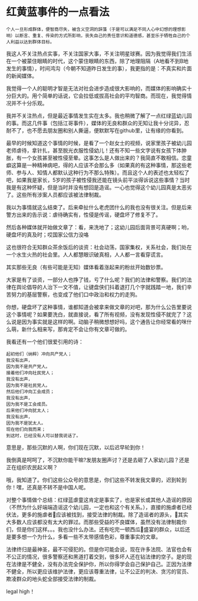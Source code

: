 # 红黄蓝事件的一点看法

```
个人一旦形成群体，便智商尽失，被含义空洞的辞藻（于是可以满足不同人心中幻想的理想影响）以断言、重复、传染的方式所影响，丧失自己的责任意识和道德感，甚至乐于牺牲自己的个人利益以达到群体目标。
```
我这人不关注热点实事，不关注国家大事，不关注明星球赛。因为我觉得我们生活在一个被蒙住眼睛的时代，这个蒙住眼睛的东西，除了地理阻隔（A地看不到B地发生的事情），时间鸿沟（今朝不知道昨日发生的事），我更指的是：不真实和片面的新闻媒体。

我觉得一个人的聪明才智是无法对社会进步造成很大影响的，而媒体的影响确实十分巨大的。用个简单的话说，它会拉低或拔高社会的平均智商。而现在，我觉得情况并不十分乐观。

我并不关注热点，但是最近事情发生实在太多。我也稍微了解了一点红绿蓝幼儿园的事。而这几件事（包括江哥事件），媒体的无良和群众的无知让我十分诧异，忍耐不了，也不愿去朋友圈和别人撕逼，便默默写在github里，让有缘的你看到。

最早的时候知道这个事情的时候，是看了一个赵女士的视频，说家里孩子被幼儿园老师虐待，拿针扎，甚至脱光衣服性侵幼儿！还有不知一些文字说有女孩下体肿胀，有一个女孩甚至被性侵至晕。这事怎么是人做出来的？我简直不敢相信。恋童癖这算是一种精神病吧，得的人应该不会那么多（如果真的有这种事情，那这些老师、参与人、知情人都默认这种行为不那么特殊）。而且这个人的表述也太轻松了吧，如果我是家长，5岁的孩子被性侵我还能在镜头前平淡得诉说这些事情？当时我是有这种怀疑，但是当时并没有想回是造谣。一心也觉得这个幼儿园真是太恶劣了。这些所有涉案人员都应该被法律制裁。

我以为事情就这么结束了。后来牵扯什么老虎团什么的我也没有很关注。但是后来警方出来的告示说：虐待确实有，性侵是传谣，硬盘坏了修复不了。

然后各种媒体就开始做文章了：看，来洗地了；这幼儿园后面背景可真硬啊；哟，硬盘坏的真及时；哎国家公信力没咯

这也很符合无知群众茶余饭后的谈资：社会动荡，国家集权，关系社会，我们处在一个水生火热的社会里。人人都慧眼识破真相，人人都一言看穿谎言。

其实那些无良（有些可能是无知）媒体看着涨起来的粉丝开始数钞票。

大家是有了谈资，一部分人也挣了钱，亏了什么呢？我们的法律和警察。我们的法律在舆论倡导的人治下一文不值，让键盘侠们抖着退打几个字就践踏一地，我们辛苦努力的基层警察，也变成了他们口中政治和权力的走狗。

你想，硬盘坏了这种事情，谁都知道会被拿来做文章的对吧，那为什么公告里要说这个事情呢？如果要洗白，就直接说，看了所有视频，没有发现性侵不就完了？这么说是因为事实就是这样的啊。动脑子稍微想想好吗，这个通告让你经常看的咪什么萌，新什么相来写，那肯定不会让你有文章可做的。

我看还有一个他们很爱引用的诗：
```
起初他们（纳粹）冲向共产党人；
我没有出声，
因为我不是共产党人。
接着他们冲向社民党人；
我没有出声，
因为我不是社民党人。
然后他们冲向工会成员；
我没有出声，
因为我不是工会成员。
后来他们冲向犹太人；
我没有出声，
因为我不是犹太人。
现在他们向我而来；
到这时，已经没有人可以替我说话了。
```
意思是，那些沉默的人啊，你们现在沉默，以后迟早轮到你！

我倒真是呵呵了，不沉默你能干嘛?发朋友圈声讨？还是去砸了人家幼儿园？还是正在组织农民起义啊？

哦，我知道了。你们这些公众号的意思是，你们这些不转发我文章的，迟到轮到你！嘿，还真是不转不是中国人呢。

对整个事情做个总结：红绿蓝虐童这肯定是事实了，也是家长或其他人造谣的原因（不然为什么好端端造谣这个幼儿园，一定也和这个有关系。），直接的施虐者已经伏法，更多的施虐者应该被找到，接受法律的制裁。除了造谣者的源头，其实大多数人应该都没有太大的罪过。而那些受益的不良媒体，虽然没有法律制裁你们，但是你们这样。。。我也没什么办法。还有吃完一顿西瓜盛宴的群众，以后还是要多想一个为什么，多看一些不太带感情色彩，尊重事实的文章。

法律终归是最神圣，最不可侵犯的。但是你可能会说，现在许多法院、法官也会有不公正的情况，很多警察还和黑道打着交到，很多坏人还在钻法律的空子。是的现在法律是不健全，没有办法完全保护你，所以你得学会自己保护自己。正因为法律不健全，所以更应该维护法律，更应该尊重法律，让不公正的判决、贪污的官员、欺凌群众的地头蛇全部接受法律的制裁。

legal high！